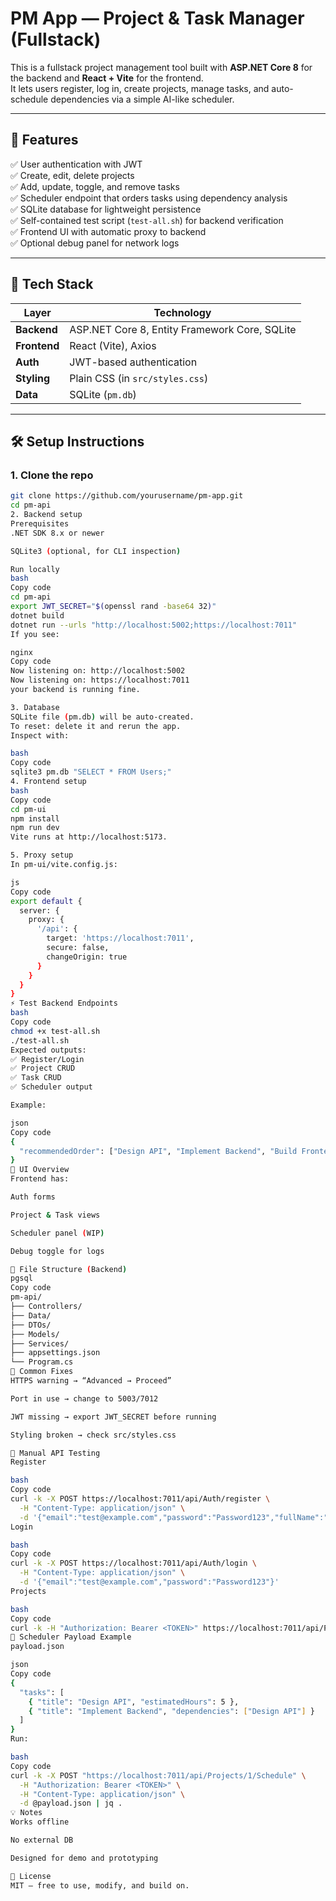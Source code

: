 # PM App — Project & Task Manager (Fullstack)

This is a fullstack project management tool built with **ASP.NET Core 8** for the backend and **React + Vite** for the frontend.  
It lets users register, log in, create projects, manage tasks, and auto-schedule dependencies via a simple AI-like scheduler.

---

## 🚀 Features

✅ User authentication with JWT  
✅ Create, edit, delete projects  
✅ Add, update, toggle, and remove tasks  
✅ Scheduler endpoint that orders tasks using dependency analysis  
✅ SQLite database for lightweight persistence  
✅ Self-contained test script (`test-all.sh`) for backend verification  
✅ Frontend UI with automatic proxy to backend  
✅ Optional debug panel for network logs

---

## 🧩 Tech Stack

| Layer | Technology |
|--------|-------------|
| **Backend** | ASP.NET Core 8, Entity Framework Core, SQLite |
| **Frontend** | React (Vite), Axios |
| **Auth** | JWT-based authentication |
| **Styling** | Plain CSS (in `src/styles.css`) |
| **Data** | SQLite (`pm.db`) |

---

## 🛠️ Setup Instructions

### 1. Clone the repo
```bash
git clone https://github.com/yourusername/pm-app.git
cd pm-api
2. Backend setup
Prerequisites
.NET SDK 8.x or newer

SQLite3 (optional, for CLI inspection)

Run locally
bash
Copy code
cd pm-api
export JWT_SECRET="$(openssl rand -base64 32)"
dotnet build
dotnet run --urls "http://localhost:5002;https://localhost:7011"
If you see:

nginx
Copy code
Now listening on: http://localhost:5002
Now listening on: https://localhost:7011
your backend is running fine.

3. Database
SQLite file (pm.db) will be auto-created.
To reset: delete it and rerun the app.
Inspect with:

bash
Copy code
sqlite3 pm.db "SELECT * FROM Users;"
4. Frontend setup
bash
Copy code
cd pm-ui
npm install
npm run dev
Vite runs at http://localhost:5173.

5. Proxy setup
In pm-ui/vite.config.js:

js
Copy code
export default {
  server: {
    proxy: {
      '/api': {
        target: 'https://localhost:7011',
        secure: false,
        changeOrigin: true
      }
    }
  }
}
⚡ Test Backend Endpoints
bash
Copy code
chmod +x test-all.sh
./test-all.sh
Expected outputs:
✅ Register/Login
✅ Project CRUD
✅ Task CRUD
✅ Scheduler output

Example:

json
Copy code
{
  "recommendedOrder": ["Design API", "Implement Backend", "Build Frontend", "E2E Test"]
}
🎨 UI Overview
Frontend has:

Auth forms

Project & Task views

Scheduler panel (WIP)

Debug toggle for logs

🧰 File Structure (Backend)
pgsql
Copy code
pm-api/
├── Controllers/
├── Data/
├── DTOs/
├── Models/
├── Services/
├── appsettings.json
└── Program.cs
🧭 Common Fixes
HTTPS warning → “Advanced → Proceed”

Port in use → change to 5003/7012

JWT missing → export JWT_SECRET before running

Styling broken → check src/styles.css

🧪 Manual API Testing
Register

bash
Copy code
curl -k -X POST https://localhost:7011/api/Auth/register \
  -H "Content-Type: application/json" \
  -d '{"email":"test@example.com","password":"Password123","fullName":"Test User"}'
Login

bash
Copy code
curl -k -X POST https://localhost:7011/api/Auth/login \
  -H "Content-Type: application/json" \
  -d '{"email":"test@example.com","password":"Password123"}'
Projects

bash
Copy code
curl -k -H "Authorization: Bearer <TOKEN>" https://localhost:7011/api/Projects
🧠 Scheduler Payload Example
payload.json

json
Copy code
{
  "tasks": [
    { "title": "Design API", "estimatedHours": 5 },
    { "title": "Implement Backend", "dependencies": ["Design API"] }
  ]
}
Run:

bash
Copy code
curl -k -X POST "https://localhost:7011/api/Projects/1/Schedule" \
  -H "Authorization: Bearer <TOKEN>" \
  -H "Content-Type: application/json" \
  -d @payload.json | jq .
💡 Notes
Works offline

No external DB

Designed for demo and prototyping

📄 License
MIT — free to use, modify, and build on.
